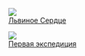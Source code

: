 ![](/books/sf_action/Антон%20Первушин/Львиное%20Сердце.jpg)  
[Львиное Сердце](/books/sf_action/Антон%20Первушин/Львиное%20Сердце)

![](/books/sf_action/Антон%20Первушин/Первая%20экспедиция.jpg)  
[Первая экспедиция](/books/sf_action/Антон%20Первушин/Первая%20экспедиция)
